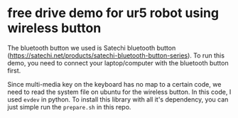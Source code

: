 # free drive demo for ur5 robot using wireless button
The bluetooth button we used is Satechi bluetooth button (https://satechi.net/products/satechi-bluetooth-button-series). To run this demo, you need to connect your laptop/computer with the bluetooth button first.

Since multi-media key on the keyboard has no map to a certain code, we need to read the system file on ubuntu for the wireless button. In this code, I used `evdev` in python. To install this library with all it's dependency, you can just simple run the `prepare.sh` in this repo.
